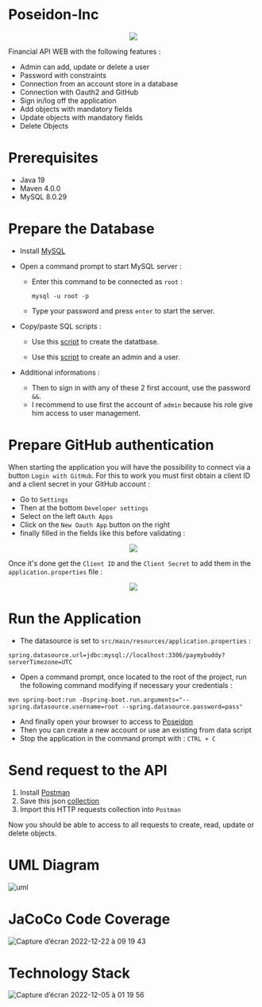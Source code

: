# Poseidon-Inc

<p align="center">
  <img src=https://user-images.githubusercontent.com/95872501/208905875-1a8da33a-dc57-4ddc-9342-e7e6ab9bbb8d.png>
</p>



Financial API WEB with the following features :
- Admin can add, update or delete a user
- Password with constraints
- Connection from an account store in a database
- Connection with Oauth2 and GitHub
- Sign in/log off the application
- Add objects with mandatory fields
- Update objects with mandatory fields
- Delete Objects


# Prerequisites
- Java 19
- Maven 4.0.0
- MySQL 8.0.29

# Prepare the Database

- Install [MySQL](https://dev.mysql.com/downloads/mysql/)

- Open a command prompt to start MySQL server :
  - Enter this command to be connected as `root` : 
    ```
    mysql -u root -p
    ```
  - Type your password and press `enter` to start the server.
  
- Copy/paste SQL scripts :

  - Use this [script](https://github.com/HashTucE/Poseidon-Inc/blob/develop/src/main/resources/doc/schema.sql) to create the datatbase.

  - Use this [script](https://github.com/HashTucE/Poseidon-Inc/blob/develop/src/main/resources/doc/data.sql) to create an admin and a user.

- Additional informations :
  - Then to sign in with any of these 2 first account, use the password `&&`.
  - I recommend to use first the account of `admin` because his role give him access to user management.

# Prepare GitHub authentication

When starting the application you will have the possibility to connect via a button `Login with GitHub`.
For this to work you must first obtain a client ID and a client secret in your GitHub account :
  - Go to `Settings`
  - Then at the bottom `Developer settings`
  - Select on the left `OAuth Apps`
  - Click on the `New Oauth App` button on the right
  - finally filled in the fields like this before validating :

<p align="center">
  <img src=https://user-images.githubusercontent.com/95872501/227555867-a2e11310-46a1-458b-8fc0-7df8707a9f8b.png>
</p>

Once it's done get the `Client ID` and the `Client Secret` to add them in the `application.properties` file :

<p align="center">
  <img src=https://user-images.githubusercontent.com/95872501/227556775-c155aeec-dda1-4e34-9c13-78619b854413.png>
</p>

# Run the Application

- The datasource is set to `src/main/resources/application.properties` : 
```
spring.datasource.url=jdbc:mysql://localhost:3306/paymybuddy?serverTimezone=UTC
```

- Open a command prompt, once located to the root of the project, run the following command modifying if necessary your credentials : 
```
mvn spring-boot:run -Dspring-boot.run.arguments="--spring.datasource.username=root --spring.datasource.password=pass"
```
- And finally open your browser to access to [Poseidon](http://localhost:8080/)
- Then you can create a new account or use an existing from data script
- Stop the application in the command prompt with : `CTRL + C`


# Send request to the API

1. Install [Postman](https://www.postman.com/downloads/)
2. Save this json [collection](https://gist.githubusercontent.com/HashTucE/4ac302bf9ff9b7b5a06a8106d02400d0/raw/c9c2ef6b06622df8a92bfa5263a295dff949f88c/P7.json)
4. Import this HTTP requests collection into `Postman`

Now you should be able to access to all requests to create, read, update or delete objects.


# UML Diagram
![uml](https://user-images.githubusercontent.com/95872501/209088546-ebcaa663-b75a-46ae-bece-fe31cd995b37.png)

# JaCoCo Code Coverage
![Capture d’écran 2022-12-22 à 09 19 43](https://user-images.githubusercontent.com/95872501/209089621-20ac00aa-46ea-466f-98a9-ac8d7be3ecbf.png)

# Technology Stack
![Capture d’écran 2022-12-05 à 01 19 56](https://user-images.githubusercontent.com/95872501/205524881-6a809029-414e-4a1f-b339-15154421f01a.png)




